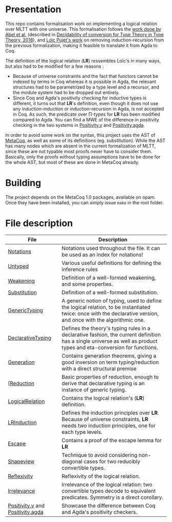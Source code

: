 Presentation
=======

This repo contains formalisation work on implementing a logical relation over MLTT with one universe.
This formalisation follows the [work done by Abel et al.]((https://github.com/mr-ohman/logrel-mltt/)) (described in [Decidability of conversion for Type Theory in Type Theory, 2018](https://dl.acm.org/doi/10.1145/3158111)), and [Loïc Pujet's work](https://github.com/loic-p/logrel-mltt) on removing induction-recursion from the previous formalization, making it feasible to translate it from Agda to Coq.

The definition of the logical relation (**LR**) ressembles Loïc's in many ways, but also had to be modified for a few reasons :
- Because of universe constraints and the fact that functors cannot be indexed by terms in Coq whereas it is possible in Agda, the relevant structures had to be parametrized by a type level and a recursor, and the module system had to be dropped out entirely.
- Since Coq and Agda's positivity checking for inductive types is different, it turns out that **LR**'s definition, even though it does not use any induction-induction or induction-recursion in Agda, is not accepted in Coq. As such, the predicate over Π-types for **LR** has been modified compared to Agda. You can find a MWE of the difference in positivity checking in the two systems in [Positivity.v] and [Positivity.agda].

In order to avoid some work on the syntax, this project uses the AST of [MetaCoq](https://metacoq.github.io), as well as some of its definitions (eg. substitution). While the AST has many nodes which are absent in the current formalization of MLTT, since these are not typable most proofs never have to consider them. Basically, only the proofs without typing assumptions have to be done for the whole AST, but most of these are done in MetaCoq already.

Building
===========

The project depends on the MetaCoq 1.0 packages, available on opam. Once they have been installed, you can simply issue `make` in the root folder.


File description
==========

| File | Description |
|---|----|
[Notations]  | Notations used throughout the file. It can be used as an index for notations!
[Untyped] | Various useful definitions for defining the inference rules |
[Weakening] | Definition of a well-formed weakening, and some properties.
[Substitution] | Definition of a well-formed substitution.
[GenericTyping] | A generic notion of typing, used to define the logical relation, to be instantiated twice: once with the declarative version, and once with the algorithmic one.
[DeclarativeTyping] | Defines the theory's typing rules in a declarative fashion, the current definition has a single universe as well as product types and eta-conversion for functions. |
[Generation] | Contains generation theorems, giving a good inversion on term typing/reduction with a direct structural premise
[[Reduction] | Basic properties of reduction, enough to derive that declarative typing is an instance of generic typing. |
[LogicalRelation] | Contains the logical relation's (**LR**) definition. |
| [LRInduction] | Defines the induction principles over **LR**. Because of universe constraints, **LR** needs two induction principles, one for each type levels. |
| [Escape] | Contains a proof of the escape lemma for **LR** |
| [Shapeview] | Technique to avoid considering non-diagonal cases for two reducibly convertible types. |
[Reflexivity] | Reflexivity of the logical relation.
[Irrelevance] | Irrelevance of the logical relation: two convertible types decode to equivalent predicates. Symmetry is a direct corollary. |
| [Positivity.v] and [Positivity.agda] | Showcase the difference between Coq and Agda's positivity checkers. |

[Notations]: ./theories/Notations.v
[Automation]: ./theories/Automation.v
[Untyped]: ./theories/Untyped.v
[GenericTyping]: ./theories/GenericTyping.v
[DeclarativeTyping]: ./theories/DeclarativeTyping.v
[Properties]: ./theories/Properties.v
[Reduction]: ./theories/Reduction.v
[Generation]: ./theories/Generation.v
[LogicalRelation]: ./theories/LogicalRelation.v
[LRInduction]: ./theories/LRInduction.v
[Escape]: ./theories/Escape.v
[Reflexivity]: ./theories/Reflexivity.v
[Irrelevance]: ./theories/Irrelevance.v
[ShapeView]: ./theories/Shapeview.v
[Positivity.v]: ./theories/Positivity.v
[Positivity.agda]: ./theories/Positivity.agda
[Weakening]: ./theories/Weakening.v
[Substitution]: ./theories/Substitution.v